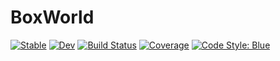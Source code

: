# BoxWorld

[![Stable](https://img.shields.io/badge/docs-stable-blue.svg)](https://jmuchovej.github.io/BoxWorld.jl/stable/)
[![Dev](https://img.shields.io/badge/docs-dev-blue.svg)](https://jmuchovej.github.io/BoxWorld.jl/dev/)
[![Build Status](https://github.com/jmuchovej/BoxWorld.jl/actions/workflows/CI.yml/badge.svg?branch=main)](https://github.com/jmuchovej/BoxWorld.jl/actions/workflows/CI.yml?query=branch%3Amain)
[![Coverage](https://codecov.io/gh/jmuchovej/BoxWorld.jl/branch/main/graph/badge.svg)](https://codecov.io/gh/jmuchovej/BoxWorld.jl)
[![Code Style: Blue](https://img.shields.io/badge/code%20style-blue-4495d1.svg)](https://github.com/invenia/BlueStyle)
